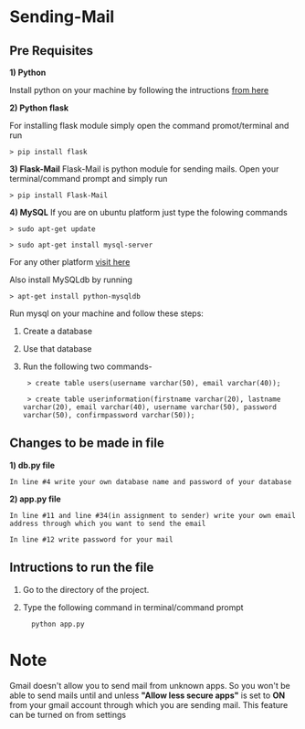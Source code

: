 # Sending-Mail

## Pre Requisites

**1) Python**

  Install python on your machine by following the intructions [from here](https://www.python.org/getit/)
  
**2) Python flask**

   For installing flask module simply open the command promot/terminal and run 
    
    > pip install flask
  
**3) Flask-Mail**
    Flask-Mail is python module for sending mails. Open your terminal/command prompt and simply run
    
    > pip install Flask-Mail
    
**4) MySQL**
  If you are on ubuntu platform just type the folowing commands
  
    > sudo apt-get update
  
    > sudo apt-get install mysql-server

For any other platform [visit here](https://dev.mysql.com/doc/mysql-installation-excerpt/5.7/en/)

Also install MySQLdb by running

    > apt-get install python-mysqldb
    
Run mysql on your machine and follow these steps:

1) Create a database
2) Use that database
3) Run the following two commands-

        > create table users(username varchar(50), email varchar(40));
        
        > create table userinformation(firstname varchar(20), lastname varchar(20), email varchar(40), username varchar(50), password varchar(50), confirmpassword varchar(50));

## Changes to be made in file

**1) db.py file**

    In line #4 write your own database name and password of your database
 
**2) app.py file**

    In line #11 and line #34(in assignment to sender) write your own email address through which you want to send the email
    
    In line #12 write password for your mail
    
## Intructions to run the file

1) Go to the directory of the project.
2) Type the following command in terminal/command prompt
  
         python app.py 

# Note
Gmail doesn't allow you to send mail from unknown apps. So you won't be able to send mails until and unless **"Allow less secure apps"** is set to **ON** from your gmail account through which you are sending mail. This feature can be turned on from settings
